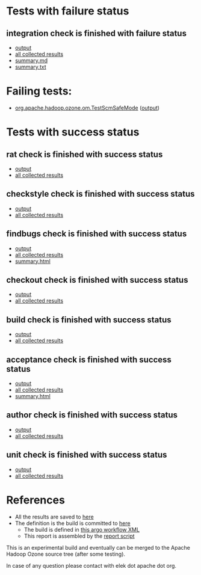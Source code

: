 # Tests with failure status

## integration check is finished with failure status

   * [output](https://raw.githubusercontent.com/elek/ozone-ci-03/master/trunk/trunk-nightly-20191027-qq4mr/integration/output.log)
   * [all collected results](https://github.com/elek/ozone-ci-03/tree/master/trunk/trunk-nightly-20191027-qq4mr/integration)
   * [summary.md](https://github.com/elek/ozone-ci-03/tree/master/trunk/trunk-nightly-20191027-qq4mr/integration/summary.md)
   * [summary.txt](https://github.com/elek/ozone-ci-03/tree/master/trunk/trunk-nightly-20191027-qq4mr/integration/summary.txt)

# Failing tests: 

 * [org.apache.hadoop.ozone.om.TestScmSafeMode](hadoop-ozone/integration-test/org.apache.hadoop.ozone.om.TestScmSafeMode.txt) ([output](hadoop-ozone/integration-test/org.apache.hadoop.ozone.om.TestScmSafeMode-output.txt))


# Tests with success status

## rat check is finished with success status

   * [output](https://raw.githubusercontent.com/elek/ozone-ci-03/master/trunk/trunk-nightly-20191027-qq4mr/rat/output.log)
   * [all collected results](https://github.com/elek/ozone-ci-03/tree/master/trunk/trunk-nightly-20191027-qq4mr/rat)


## checkstyle check is finished with success status

   * [output](https://raw.githubusercontent.com/elek/ozone-ci-03/master/trunk/trunk-nightly-20191027-qq4mr/checkstyle/output.log)
   * [all collected results](https://github.com/elek/ozone-ci-03/tree/master/trunk/trunk-nightly-20191027-qq4mr/checkstyle)


## findbugs check is finished with success status

   * [output](https://raw.githubusercontent.com/elek/ozone-ci-03/master/trunk/trunk-nightly-20191027-qq4mr/findbugs/output.log)
   * [all collected results](https://github.com/elek/ozone-ci-03/tree/master/trunk/trunk-nightly-20191027-qq4mr/findbugs)
   * [summary.html](https://elek.github.io/ozone-ci-03/trunk/trunk-nightly-20191027-qq4mr/findbugs/summary.html)


## checkout check is finished with success status

   * [output](https://raw.githubusercontent.com/elek/ozone-ci-03/master/trunk/trunk-nightly-20191027-qq4mr/checkout/output.log)
   * [all collected results](https://github.com/elek/ozone-ci-03/tree/master/trunk/trunk-nightly-20191027-qq4mr/checkout)


## build check is finished with success status

   * [output](https://raw.githubusercontent.com/elek/ozone-ci-03/master/trunk/trunk-nightly-20191027-qq4mr/build/output.log)
   * [all collected results](https://github.com/elek/ozone-ci-03/tree/master/trunk/trunk-nightly-20191027-qq4mr/build)


## acceptance check is finished with success status

   * [output](https://raw.githubusercontent.com/elek/ozone-ci-03/master/trunk/trunk-nightly-20191027-qq4mr/acceptance/output.log)
   * [all collected results](https://github.com/elek/ozone-ci-03/tree/master/trunk/trunk-nightly-20191027-qq4mr/acceptance)
   * [summary.html](https://elek.github.io/ozone-ci-03/trunk/trunk-nightly-20191027-qq4mr/acceptance/summary.html)


## author check is finished with success status

   * [output](https://raw.githubusercontent.com/elek/ozone-ci-03/master/trunk/trunk-nightly-20191027-qq4mr/author/output.log)
   * [all collected results](https://github.com/elek/ozone-ci-03/tree/master/trunk/trunk-nightly-20191027-qq4mr/author)


## unit check is finished with success status

   * [output](https://raw.githubusercontent.com/elek/ozone-ci-03/master/trunk/trunk-nightly-20191027-qq4mr/unit/output.log)
   * [all collected results](https://github.com/elek/ozone-ci-03/tree/master/trunk/trunk-nightly-20191027-qq4mr/unit)




# References

 * All the results are saved to [here](https://github.com/elek/ozone-ci-03/tree/master/trunk/trunk-nightly-20191027-qq4mr/)
 * The definition is the build is committed to [here](https://github.com/elek/argo-ozone)
    * The build is defined in [this argo workflow XML](https://github.com/elek/argo-ozone/blob/master/ozone-build.yaml)
    * This report is assembled by the [report script](https://github.com/elek/argo-ozone/blob/master/scripts/report.sh)

This is an experimental build and eventually can be merged to the Apache Hadoop Ozone source tree (after some testing).

In case of any question please contact with elek dot apache dot org.
